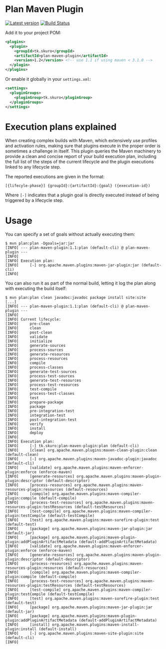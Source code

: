 Plan Maven Plugin
=================

[![Latest version](https://maven-badges.herokuapp.com/maven-central/tk.skuro/plan-maven-plugin/badge.svg)](http://search.maven.org/#artifactdetails|tk.skuro|plan-maven-plugin|1.2|) [![Build Status](https://travis-ci.org/skuro/plan-maven-plugin.svg?branch=master)](https://travis-ci.org/skuro/plan-maven-plugin)

Add it to your project POM:

```xml
<plugins>
  <plugin>
    <groupId>tk.skuro</groupId>
    <artifactId>plan-maven-plugin</artifactId>
    <version>1.2</version> <!-- use 1.1 if using maven < 3.1.0 -->
  </plugin>
</plugins>
```

Or enable it globally in your `settings.xml`:

```xml
<settings>
  <pluginGroups>
    <pluginGroup>tk.skuro</pluginGroup>
  </pluginGroups>
</settings>
```

Execution plans explained
=========================

When creating complex builds with Maven, which extensively use profiles and activation rules, making sure that plugins execute in the proper order is sometimes a challenge in itself. This plugin queries the Maven machinery to provide a clean and concise report of your build execution plan, including the full list of the steps of the current lifecycle and the plugin executions linked to any lifecycle step.

The reported executions are given in the format:

    [{lifecyle-phase}] {groupId}:{artifactId}:{goal} ({execution-id})
    
Where `[-]` indicates that a plugin goal is directly executed instead of being triggered by a lifecycle step.
    
Usage
=====

You can specify a set of goals without actually executing them:

    $ mvn plan:plan -Dgoals=jar:jar
    [INFO] --- plan-maven-plugin:1.1:plan (default-cli) @ plan-maven-plugin ---
    [INFO]
    [INFO] Execution plan:
    [INFO]     [-] org.apache.maven.plugins:maven-jar-plugin:jar (default-cli)
    [INFO]

You can also run it as part of the normal build, letting it log
the plan along with executing the build itself:

    $ mvn plan:plan clean javadoc:javadoc package install site:site
    [...]
    [INFO] --- plan-maven-plugin:1.1:plan (default-cli) @ plan-maven-plugin ---
    [INFO]
    [INFO] Current lifecycle:
    [INFO]     pre-clean
    [INFO]     clean
    [INFO]     post-clean
    [INFO]     validate
    [INFO]     initialize
    [INFO]     generate-sources
    [INFO]     process-sources
    [INFO]     generate-resources
    [INFO]     process-resources
    [INFO]     compile
    [INFO]     process-classes
    [INFO]     generate-test-sources
    [INFO]     process-test-sources
    [INFO]     generate-test-resources
    [INFO]     process-test-resources
    [INFO]     test-compile
    [INFO]     process-test-classes
    [INFO]     test
    [INFO]     prepare-package
    [INFO]     package
    [INFO]     pre-integration-test
    [INFO]     integration-test
    [INFO]     post-integration-test
    [INFO]     verify
    [INFO]     install
    [INFO]     deploy
    [INFO]
    [INFO] Execution plan:
    [INFO]     [-] tk.skuro:plan-maven-plugin:plan (default-cli)
    [INFO]     [clean] org.apache.maven.plugins:maven-clean-plugin:clean (default-clean)
    [INFO]     [-] org.apache.maven.plugins:maven-javadoc-plugin:javadoc (default-cli)
    [INFO]     [validate] org.apache.maven.plugins:maven-enforcer-plugin:enforce (enforce-maven)
    [INFO]     [generate-resources] org.apache.maven.plugins:maven-plugin-plugin:descriptor (default-descriptor)
    [INFO]     [process-resources] org.apache.maven.plugins:maven-resources-plugin:resources (default-resources)
    [INFO]     [compile] org.apache.maven.plugins:maven-compiler-plugin:compile (default-compile)
    [INFO]     [process-test-resources] org.apache.maven.plugins:maven-resources-plugin:testResources (default-testResources)
    [INFO]     [test-compile] org.apache.maven.plugins:maven-compiler-plugin:testCompile (default-testCompile)
    [INFO]     [test] org.apache.maven.plugins:maven-surefire-plugin:test (default-test)
    [INFO]     [package] org.apache.maven.plugins:maven-jar-plugin:jar (default-jar)
    [INFO]     [package] org.apache.maven.plugins:maven-plugin-plugin:addPluginArtifactMetadata (default-addPluginArtifactMetadata)
    [INFO]     [validate] org.apache.maven.plugins:maven-enforcer-plugin:enforce (enforce-maven)
    [INFO]     [generate-resources] org.apache.maven.plugins:maven-plugin-plugin:descriptor (default-descriptor)
    [INFO]     [process-resources] org.apache.maven.plugins:maven-resources-plugin:resources (default-resources)
    [INFO]     [compile] org.apache.maven.plugins:maven-compiler-plugin:compile (default-compile)
    [INFO]     [process-test-resources] org.apache.maven.plugins:maven-resources-plugin:testResources (default-testResources)
    [INFO]     [test-compile] org.apache.maven.plugins:maven-compiler-plugin:testCompile (default-testCompile)
    [INFO]     [test] org.apache.maven.plugins:maven-surefire-plugin:test (default-test)
    [INFO]     [package] org.apache.maven.plugins:maven-jar-plugin:jar (default-jar)
    [INFO]     [package] org.apache.maven.plugins:maven-plugin-plugin:addPluginArtifactMetadata (default-addPluginArtifactMetadata)
    [INFO]     [install] org.apache.maven.plugins:maven-install-plugin:install (default-install)
    [INFO]     [-] org.apache.maven.plugins:maven-site-plugin:site (default-cli)
    [INFO]
